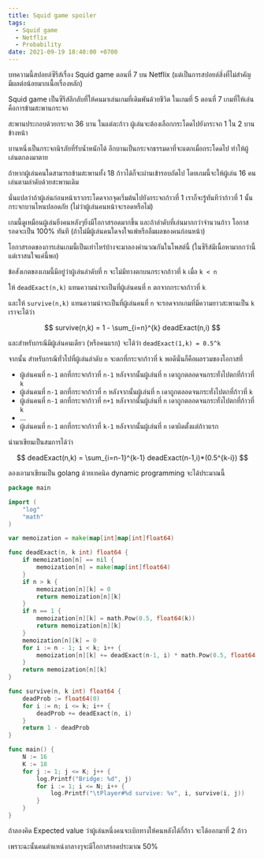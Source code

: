 ```yaml
---
title: Squid game spoiler
tags:
  - Squid game
  - Netflix
  - Probability
date: 2021-09-19 18:40:00 +0700
---
```


บทความนี้สปอยล์ซีรีส์เรื่อง Squid game ตอนที่ 7 บน Netflix (แต่เป็นการสปอยล์สิ่งที่ไม่สำคัญ มีผลต่อน้อยมากเนื้อเรื่องหลัก)

Squid game เป็นซีรีส์ลึกลับที่ให้คนมาเล่นเกมที่เดิมพันด้วยชีวิต ในเกมที่ 5 ตอนที่ 7 เกมที่ให้เล่นคือการข้ามสะพานกระจก

สะพานประกอบด้วยกระจก 36 บาน ในแต่ละก้าว ผู้เล่นจะต้องเลือกกระโดดไปยังกระจก 1 ใน 2 บานข้างหน้า

บานหนึ่งเป็นกระจกนิรภัยที่รับน้ำหนักได้ อีกบานเป็นกระจกธรรมดาที่จะแตกเมื่อกระโดดไป ทำให้ผู้เล่นตกลงมาตาย

ถ้าหากผู้เล่นคนใดสามารถข้ามสะพานทั้ง 18 ก้าวได้ก็จะผ่านเข้ารอบถัดไป โดยเกมนี้จะให้ผู้เล่น 16 คนเล่นตามลำดับด้วยสะพานเดิม 

นั่นแปลว่าถ้าผู้เล่นก่อนหน้าเรากระโดดจากจุดเริ่มต้นไปยังกระจกก้าวที่ 1 เราก็จะรู้ทันทีว่าก้าวที่ 1 นั้นกระจกบานไหนปลอดภัย (ไม่ว่าผู้เล่นคนหน้าจะรอดหรือไม่)

เกมนี้ดูเหมือนผู้เล่นยิ่งคนหลังๆยิ่งมีโอกาสรอดมากขึ้น และถ้าลำดับที่เล่นมากกว่าจำนวนก้าว โอกาสรอดจะเป็น 100% ทันที (ถ้าไม่มีผู้เล่นคนใดจงใจแพ้หรือลืมผลของคนก่อนหน้า)

โอกาสรอดของการเล่นเกมนี้เป็นเท่าไหร่บ้างจะมาลองคำนวณกันในโพสต์นี้ (ในซีรีส์มีเนื้อหามากกว่านี้ แต่เราสนใจแค่นี้พอ) 

ข้อสังเกตของเกมนี้มีอยู่ว่าผู้เล่นลำดับที่ `n` จะไม่มีทางตกบนกระจกก้าวที่ `k` เมื่อ `k < n`

ให้ `deadExact(n,k)` แทนความน่าจะเป็นที่ผู้เล่นคนที่ `n` ตกจากกระจกก้าวที่ `k`

และให้ `survive(n,k)` แทนความน่าจะเป็นที่ผู้เล่นคนที่ `n` จะรอดจากเกมที่มีความยาวสะพานเป็น `k` เราจะได้ว่า

$$ survive(n,k) = 1 - \sum_{i=n}^{k} deadExact(n,i) $$

และสำหรับกรณีมีผู้เล่นคนเดียว (หรือคนแรก) จะได้ว่า `deadExact(1,k) = 0.5^k`

จากนั้น สำหรับกรณีทั่วไปที่ผู้เล่นลำดับ `n` จะตกที่กระจกก้าวที่ `k` พอดีนั่นก็คือผลรวมของโอกาสที่
- ผู้เล่นคนที่ `n-1` ตกที่กระจกก้าวที่ `n-1` หลังจากนั้นผู้เล่นที่ `n` เดาถูกตลอดจนกระทั่งไปตกที่ก้าวที่ `k`
- ผู้เล่นคนที่ `n-1` ตกที่กระจกก้าวที่ `n` หลังจากนั้นผู้เล่นที่ `n` เดาถูกตลอดจนกระทั่งไปตกที่ก้าวที่ `k`
- ผู้เล่นคนที่ `n-1` ตกที่กระจกก้าวที่ `n+1` หลังจากนั้นผู้เล่นที่ `n` เดาถูกตลอดจนกระทั่งไปตกที่ก้าวที่ `k`
- ...
- ผู้เล่นคนที่ `n-1` ตกที่กระจกก้าวที่ `k-1` หลังจากนั้นผู้เล่นที่ `n` เดาผิดตั้งแต่ก้าวแรก 

นำมาเขียนเป็นสมการได้ว่า

$$ deadExact(n,k) = \sum_{i=n-1}^{k-1}  deadExact(n-1,i)*(0.5^{k-i})  $$

ลองเอามาเขียนเป็น golang ด้วยเทคนิค dynamic programming จะได้ประมาณนี้

``` go
package main

import (
	"log"
	"math"
)

var memoization = make(map[int]map[int]float64)

func deadExact(n, k int) float64 {
	if memoization[n] == nil {
		memoization[n] = make(map[int]float64)
	}
	if n > k {
		memoization[n][k] = 0
		return memoization[n][k]
	}
	if n == 1 {
		memoization[n][k] = math.Pow(0.5, float64(k))
		return memoization[n][k]
	}
	memoization[n][k] = 0
	for i := n - 1; i < k; i++ {
		memoization[n][k] += deadExact(n-1, i) * math.Pow(0.5, float64(k-i))
	}
	return memoization[n][k]
}

func survive(n, k int) float64 {
	deadProb := float64(0)
	for i := n; i <= k; i++ {
		deadProb += deadExact(n, i)
	}
	return 1 - deadProb
}

func main() {
	N := 16
	K := 18
	for j := 1; j <= K; j++ {
		log.Printf("Bridge: %d", j)
		for i := 1; i <= N; i++ {
			log.Printf("\tPlayer#%d survive: %v", i, survive(i, j))
		}
	}
}
```

ถ้าลองคิด Expected value ว่าผู้เล่นหนึ่งคนจะเบิกทางให้คนหลังได้กี่ก้าว จะได้ออกมาที่ 2 ก้าว

เพราะฉะนั้นคนตำแหน่งกลางๆจะมีโอกาสรอดประมาณ 50%